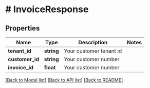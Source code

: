 # # InvoiceResponse

## Properties

Name | Type | Description | Notes
------------ | ------------- | ------------- | -------------
**tenant_id** | **string** | Your customer tenant id |
**customer_id** | **string** | Your customer number |
**invoice_id** | **float** | Your customer number |

[[Back to Model list]](../../README.md#models) [[Back to API list]](../../README.md#endpoints) [[Back to README]](../../README.md)
